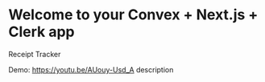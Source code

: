 # Welcome to your Convex + Next.js + Clerk app

Receipt Tracker

Demo: https://youtu.be/AUouy-Usd_A
description
